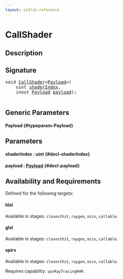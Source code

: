 ```yaml
---
layout: stdlib-reference
---
```


# CallShader

## Description





## Signature 

<pre>
<span class="code_keyword">void</span> <a href="/stdlib-reference/global-decls/callshader-04">CallShader</a>&lt;<a href="/stdlib-reference/global-decls/callshader-04#typeparam-Payload" class="code_type">Payload</a>&gt;(
    <span class="code_keyword">uint</span> <a href="/stdlib-reference/global-decls/callshader-04#decl-shaderIndex" class="code_param">shaderIndex</a>,
    <span class="code_keyword">inout</span> <a href="/stdlib-reference/global-decls/callshader-04#typeparam-Payload" class="code_type">Payload</a> <a href="/stdlib-reference/global-decls/callshader-04#decl-payload" class="code_param">payload</a>);

</pre>

## Generic Parameters

#### Payload {#typeparam-Payload}

## Parameters

#### shaderIndex  : uint {#decl-shaderIndex}
#### payload  : [Payload](/stdlib-reference/global-decls/callshader-04#typeparam-Payload) {#decl-payload}

## Availability and Requirements

Defined for the following targets:

#### hlsl
Available in stages: `closesthit`, `raygen`, `miss`, `callable`.

#### glsl
Available in stages: `closesthit`, `raygen`, `miss`, `callable`.

#### spirv
Available in stages: `closesthit`, `raygen`, `miss`, `callable`.

Requires capability: `spvRayTracingKHR`.


